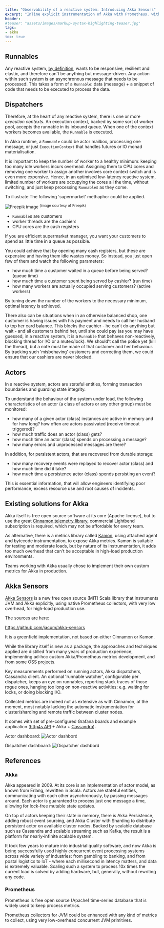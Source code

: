 ```yaml
---
title: "Observability of a reactive system: Introducing Akka Sensors"
excerpt: "Inline explicit instrumentation of Akka with Prometheus, with negligible overhead, open-source (MIT) and suitable for production use."
header:
#teaser: "assets/images/markup-syntax-highlighting-teaser.jpg"
tags:
- akka
toc: true
---
```


## Runnables
Any reactive system, [by definition](https://www.reactivemanifesto.org/), wants to be responsive, resilient and elastic, and therefore can't be anything but message-driven. 
Any action within such system is an asynchronous message that needs to be processed. 
This takes a form of a `Runnable`: data (message) + a snippet of code that needs to be executed to process the data.

## Dispatchers

Therefore, at the heart of any reactive system, there is one or more *execution contexts*.
An execution context, backed by some sort of worker pool, accepts the runnable in its inbound queue. 
When one of the context workers becomes available, the `Runnable` is executed.

In Akka runtime, a `Runnable` could be actor mailbox, processing one message, or just `ExecutionContext` that handles futures or IO monad materialisation.

It is important to keep the number of worker to a healthy minimum: keeping too many idle workers incurs overhead. 
Assigning them to CPU cores and removing one worker to assign another involves core context switch and is even more expensive.
Hence, in an optimised low-latency reactive system, limited number of workers are occupying the cores all the time, without switching, 
and just keep processing `Runnable`s as they come.

To illustrate The following 'supermarket' methaphor could be applied.

![Freepik image](/assets/images/supermarket.jpg)
<sup>(image courtesy of Freepik)</sup>

 - `Runnable`s are customers
 - worker threads are the cashiers
 - CPU cores are the cash registers

If you are efficient supermarket manager, you want your customers to spend as little time in a queue as possible. 

You could achieve that by opening many cash registers, but these are expensive and having them idle wastes money.
So instead, you just open few of them and watch the following parameters:
- how much time a customer waited in a queue before being served? (queue time)
- how much time a customer spent being served by cashier? (run time)
- how many workers are actually occupied serving customers? (active workers)

By tuning down the number of the workers to the necessary minimum, optimal latency is achieved.

There also can be situations when in an otherwise balanced shop, one customer is having issues with his payment and needs to call her husband to top her card balance.
This blocks the cachier - he can't do anything but wait - and all customers behind her, until she could pay (as you may have guessed, in a reactive system, it is a `Runnable` that behaves non-reactively, blocking thread for I/O or a mutex/lock).
We should't call the police yet (kill the thread), but a note must be made of that customer and her behaviour. 
By tracking such 'misbehaving' customers and correcting them, we could ensure that our cashiers are never blocked. 

## Actors

In a reactive system, actors are stateful entities, forming transaction boundaries and guarding state integrity.

To understand the behaviour of the system under load, the following characteristics of an actor (a class of actors or any other group) must be monitored:
- how many of a given actor (class) instances are active in memory and for how long? how often are actors passivated (receive timeout triggered)?
- how much traffic does an actor (class) gets?
- how much time an actor (class) spends on processing a message?
- how many errors and unprocessed messages are there?

In addition, for persistent actors, that are recovered from durable storage:
- how many recovery events were replayed to recover actor (class) and how much time did it take?
- how much time a persistence actor (class) spends persisting an event?

This is essential information, that will allow engineers identifying poor performance, excess resource use and root causes of incidents.

## Existing solutions for Akka

Akka itself is free open source software at its core (Apache license), but to use the great [Cinnamon telemetry library](https://developer.lightbend.com/docs/telemetry/current/home.html), commercial Lightbend subscription is required, which may not be affordable for every team.

As alternative, there is a metrics library called [Kamon](https://kamon.io/), using attached agent and bytecode instrumentation, to expose Akka metrics. Kamon is suitable for testing and moderate loads, but by nature of its instrumentation, it adds too much overhead that can't be acceptable in high-load production environments.

Teams working with Akka usually chose to implement their own custom metrics for Akka in production.

## Akka Sensors

[Akka Sensors](https://github.com/jacum/akka-sensors) is a new free open source (MIT) Scala library that instruments JVM and Akka explicitly, using native Prometheus collectors, with very low overhead, for high-load production use.

The sources are here:

https://github.com/jacum/akka-sensors

It is a greenfield implementation, not based on either Cinnamon or Kamon.

While the library itself is new as a package, the approaches and techniques applied are distilled from many years of production experience, implementing ad-hoc custom Akka/Prometheus metrics development, and from some OSS projects.

Key measurements performed on running actors, Akka dispatchers, Cassandra client. An optional 'runnable watcher', configurable per dispatcher, keeps an eye on runnables, reporting stack traces of those rogue ones, hanging too long on non-reactive activities: e.g. waiting for locks, or doing blocking I/O.

Collected metrics are indeed not as extensive as with Cinnamon, at the moment, most notably lacking the automatic instrumentation for cluster/sharding and remote traffic between cluster nodes.

It comes with set of pre-configured Grafana boards and example application ([http4s API](https://http4s.org) + Akka + [Cassandra](https://cassandra.apache.org/)).

Actor dashboard:
![Actor dashbord](https://github.com/jacum/akka-sensors/raw/master/docs/akka-actors.png)

Dispatcher dashboard:
![Dispatcher dashbord](https://github.com/jacum/akka-sensors/raw/master/docs/akka-dispatchers.png)

## References

### Akka
Akka appeared in 2009. At its core is an implementation of actor model, as known from Erlang, rewritten in Scala. Actors are stateful entities, communicating with each other asynchronously, by passing messages around. Each actor is guaranteed to process just one message a time, allowing for lock-free mutable state updates.

On top of actors keeping their state in memory, there is Akka Persistence, adding robust event sourcing, and Akka Cluster with Sharding to distribute persistent actor on available cluster nodes. Backed by scalable database such as Cassandra and scalable streaming such as Kafka, the result is a platform for nearly-infinite scalable system.

It took few years to mature into industrial quality software, and now Akka is being successfully used highly concurrent event processing systems across wide variety of industries: from gambling to banking, and from postal logistics to IoT - where each millisecond in latency matters, and data is extremely valuable. Scaling such a system to process 10x times the current load is solved by adding hardware, but, generally, without rewriting any code.

### Prometheus

Prometheus is free open source (Apache) time-series database that is widely used to keep process metrics. 

Prometheus collectors for JVM could be enhanced with any kind of metrics to collect, using very low-overhead concurrent JVM primitives.
